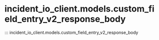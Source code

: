 # incident_io_client.models.custom_field_entry_v2_response_body

::: incident_io_client.models.custom_field_entry_v2_response_body